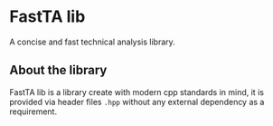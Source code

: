 # FastTA lib
A concise and fast technical analysis library.

## About the library
FastTA lib is a library create with modern cpp standards in mind, it is provided via header files `.hpp` without any external dependency as a requirement.


